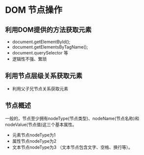 # DOM 节点操作

## 利用DOM提供的方法获取元素
 - document.getElementById();
 - document.getElementsByTagName();
 - document.querySelector 等
 - 逻辑性不强、繁琐


## 利用节点层级关系获取元素
 - 利用父子兄节点关系获取元素

## 节点概述
一般的，节点至少拥有nodeType(节点类型)、nodeName(节点名称)和nodeValue(节点值)这三个基本属性。
 - 元素节点nodeType为1
 - 属性节点nodeType为2
 - 文本节点nodeType为3 （文本节点包含文字、空格、换行等）。